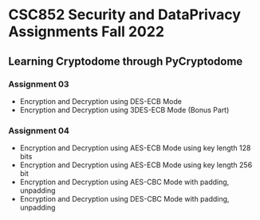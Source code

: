 # CSC852 Security and DataPrivacy Assignments Fall 2022
## Learning Cryptodome through PyCryptodome 


### Assignment 03
* Encryption and Decryption using DES-ECB Mode
* Encryption and Decryption using 3DES-ECB Mode (Bonus Part)

### Assignment 04
* Encryption and Decryption using AES-ECB Mode using key length 128 bits
* Encryption and Decryption using AES-ECB Mode using key length 256 bit
* Encryption and Decryption using AES-CBC Mode with padding, unpadding
* Encryption and Decryption using DES-CBC Mode with padding, unpadding

